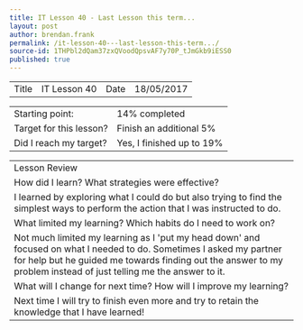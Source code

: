```yaml
---
title: IT Lesson 40 - Last Lesson this term...
layout: post
author: brendan.frank
permalink: /it-lesson-40---last-lesson-this-term.../
source-id: 1THPbl2dQam37zxQVoodQpsvAF7y70P_tJmGkb9iESS0
published: true
---
```

<table>
  <tr>
    <td>Title</td>
    <td>IT Lesson 40</td>
    <td>Date</td>
    <td>18/05/2017</td>
  </tr>
</table>


<table>
  <tr>
    <td>Starting point:</td>
    <td>14% completed</td>
  </tr>
  <tr>
    <td>Target for this lesson?</td>
    <td>Finish an additional 5%</td>
  </tr>
  <tr>
    <td>Did I reach my target? </td>
    <td>Yes, I finished up to 19%</td>
  </tr>
</table>


<table>
  <tr>
    <td>Lesson Review</td>
  </tr>
  <tr>
    <td>How did I learn? What strategies were effective? </td>
  </tr>
  <tr>
    <td>I learned by exploring what I could do but also trying to find the simplest ways to perform the action that I was instructed to do.</td>
  </tr>
  <tr>
    <td>What limited my learning? Which habits do I need to work on? </td>
  </tr>
  <tr>
    <td>Not much limited my learning as I 'put my head down' and focused on what I needed to do. Sometimes I asked my partner for help but he guided me towards finding out the answer to my problem instead of just telling me the answer to it.</td>
  </tr>
  <tr>
    <td>What will I change for next time? How will I improve my learning?</td>
  </tr>
  <tr>
    <td>Next time I will try to finish even more and try to retain the knowledge that I have learned!</td>
  </tr>
</table>


